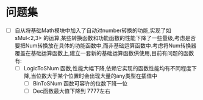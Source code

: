 # 问题集
- [ ] 自从将基础Math模块中加入了自动对number转换的功能,实现了如sMul<2,3> 的运算,某些转换函数和功能函数的性能下降了一些量级,考虑是否要把Num转换放在具体的功能函数中,而非基础运算函数中.考虑将Num转换器覆盖在基础运算函数上,建立一套新的基础运算函数供使用,目前有问题的函数有:
  - [ ] LogicToSNum 函数,性能大幅下降,依赖它实现的函数性能均有不同程度下降,当位数大于某个位置时会出现大量的any类型在插值中
    - [ ] BinToSNum 函数可容许的位数下降一位
    - [ ] Dec函数最大值下降到 7777左右